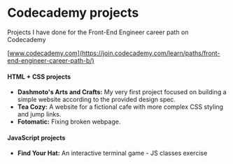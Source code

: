 # Codecademy projects

Projects I have done for the Front-End Engineer career path on Codecademy 

[www.codecademy.com](https://join.codecademy.com/learn/paths/front-end-engineer-career-path-b/)

#### HTML + CSS projects

- **Dashmoto's Arts and Crafts:**  My very first project focused on building a simple website according to the provided design spec.
- **Tea Cozy:** A website for a fictional cafe with more complex CSS styling and jump links.
- **Fotomatic:** Fixing broken webpage.


#### JavaScript projects

- **Find Your Hat:**  An interactive terminal game - JS classes exercise
